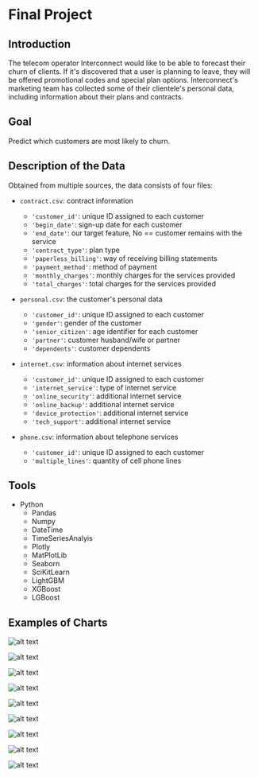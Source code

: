 # Final Project

## Introduction

The telecom operator Interconnect would like to be able to forecast their churn of clients. If it's discovered that a user is planning to leave, they will be offered promotional codes and special plan options. Interconnect's marketing team has collected some of their clientele's personal data, including information about their plans and contracts.


## Goal

Predict which customers are most likely to churn.

## Description of the Data

Obtained from multiple sources, the data consists of four files:

- `contract.csv`: contract information
  - `'customer_id'`: unique ID assigned to each customer
  - `'begin_date'`: sign-up date for each customer
  - `'end_date'`: our target feature, No == customer remains with the service
  - `'contract_type'`: plan type
  - `'paperless_billing'`: way of receiving billing statements
  - `'payment_method'`: method of payment
  - `'monthly_charges'`: monthly charges for the services provided
  - `'total_charges'`: total charges for the services provided

- `personal.csv`: the customer's personal data
  - `'customer_id'`: unique ID assigned to each customer
  - `'gender'`: gender of the customer
  - `'senior_citizen'`: age identifier for each customer
  - `'partner'`: customer husband/wife or partner
  - `'dependents'`: customer dependents

- `internet.csv`: information about internet services
  - `'customer_id'`: unique ID assigned to each customer
  - `'internet_service'`: type of internet service
  - `'online_security'`: additional internet service
  - `'online_backup'`: additional internet service
  - `'device_protection'`: additional internet service
  - `'tech_support'`: additional internet service

- `phone.csv`: information about telephone services
  - `'customer_id'`: unique ID assigned to each customer
  - `'multiple_lines'`: quantity of cell phone lines

## Tools

- Python
  - Pandas
  - Numpy
  - DateTime
  - TimeSeriesAnalyis
  - Plotly
  - MatPlotLib
  - Seaborn
  - SciKitLearn
  - LightGBM
  - XGBoost
  - LGBoost

## Examples of Charts

![alt text](https://github.com/michaeltwersky/Data_Projects_TripleTen/blob/main/Sprint%2017%20-%20Final%20Project/Images/Image%201.png)

![alt text](https://github.com/michaeltwersky/Data_Projects_TripleTen/blob/main/Sprint%2017%20-%20Final%20Project/Images/Image%202.png)

![alt text](https://github.com/michaeltwersky/Data_Projects_TripleTen/blob/main/Sprint%2017%20-%20Final%20Project/Images/Image%203.png)

![alt text](https://github.com/michaeltwersky/Data_Projects_TripleTen/blob/main/Sprint%2017%20-%20Final%20Project/Images/Image%204.png)

![alt text](https://github.com/michaeltwersky/Data_Projects_TripleTen/blob/main/Sprint%2017%20-%20Final%20Project/Images/Image%205.png)

![alt text](https://github.com/michaeltwersky/Data_Projects_TripleTen/blob/main/Sprint%2017%20-%20Final%20Project/Images/Image%206.png)

![alt text](https://github.com/michaeltwersky/Data_Projects_TripleTen/blob/main/Sprint%2017%20-%20Final%20Project/Images/Image%207.png)

![alt text](https://github.com/michaeltwersky/Data_Projects_TripleTen/blob/main/Sprint%2017%20-%20Final%20Project/Images/Image%208.png)

![alt text](https://github.com/michaeltwersky/Data_Projects_TripleTen/blob/main/Sprint%2017%20-%20Final%20Project/Images/Image%209.png)
